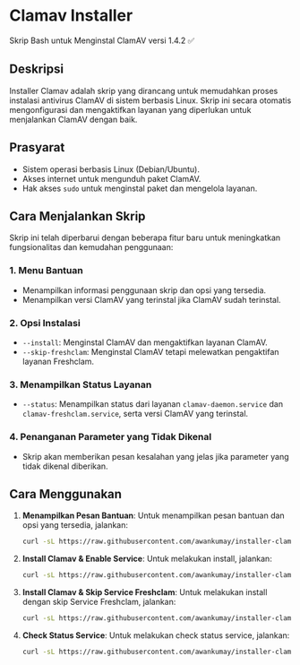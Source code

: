 # Clamav Installer

Skrip Bash untuk Menginstal ClamAV versi 1.4.2 ✅

## Deskripsi

Installer Clamav adalah skrip yang dirancang untuk memudahkan proses instalasi antivirus ClamAV di sistem berbasis Linux. Skrip ini secara otomatis mengonfigurasi dan mengaktifkan layanan yang diperlukan untuk menjalankan ClamAV dengan baik.

## Prasyarat

- Sistem operasi berbasis Linux (Debian/Ubuntu).
- Akses internet untuk mengunduh paket ClamAV.
- Hak akses `sudo` untuk menginstal paket dan mengelola layanan.

## Cara Menjalankan Skrip

Skrip ini telah diperbarui dengan beberapa fitur baru untuk meningkatkan fungsionalitas dan kemudahan penggunaan:

### 1. Menu Bantuan
- Menampilkan informasi penggunaan skrip dan opsi yang tersedia.
- Menampilkan versi ClamAV yang terinstal jika ClamAV sudah terinstal.

### 2. Opsi Instalasi
- `--install`: Menginstal ClamAV dan mengaktifkan layanan ClamAV.
- `--skip-freshclam`: Menginstal ClamAV tetapi melewatkan pengaktifan layanan Freshclam.

### 3. Menampilkan Status Layanan
- `--status`: Menampilkan status dari layanan `clamav-daemon.service` dan `clamav-freshclam.service`, serta versi ClamAV yang terinstal.

### 4. Penanganan Parameter yang Tidak Dikenal
- Skrip akan memberikan pesan kesalahan yang jelas jika parameter yang tidak dikenal diberikan.

## Cara Menggunakan

1. **Menampilkan Pesan Bantuan**:
   Untuk menampilkan pesan bantuan dan opsi yang tersedia, jalankan:
   ```bash
   curl -sL https://raw.githubusercontent.com/awankumay/installer-clamav/main/install.sh | bash -s -- --help

2. **Install Clamav & Enable Service**:
   Untuk melakukan install, jalankan:
   ```bash
   curl -sL https://raw.githubusercontent.com/awankumay/installer-clamav/main/install.sh | bash -s -- --install

3. **Install Clamav & Skip Service Freshclam**:
   Untuk melakukan install dengan skip Service Freshclam, jalankan:
   ```bash
   curl -sL https://raw.githubusercontent.com/awankumay/installer-clamav/main/install.sh | bash -s -- --skip-freshclam

4. **Check Status Service**:
   Untuk melakukan check status service, jalankan:
   ```bash
   curl -sL https://raw.githubusercontent.com/awankumay/installer-clamav/main/install.sh | bash -s -- --status
